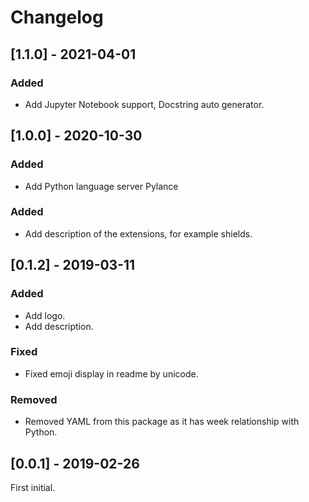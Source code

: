 <!-- Check [Keep a Changelog](http://keepachangelog.com/) for recommendations on how to structure this file. -->

# Changelog


## [1.1.0] - 2021-04-01

### Added

- Add Jupyter Notebook support, Docstring auto generator.

## [1.0.0] - 2020-10-30

### Added

- Add Python language server Pylance

### Added

- Add description of the extensions, for example shields.

## [0.1.2] - 2019-03-11

### Added

- Add logo.
- Add description.

### Fixed

- Fixed emoji display in readme by unicode.


### Removed

- Removed YAML from this package as it has week relationship with Python.

## [0.0.1] - 2019-02-26

First initial.